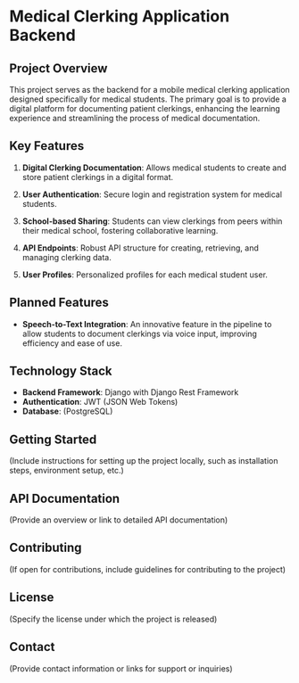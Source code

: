 # Medical Clerking Application Backend

## Project Overview

This project serves as the backend for a mobile medical clerking application designed specifically for medical students. The primary goal is to provide a digital platform for documenting patient clerkings, enhancing the learning experience and streamlining the process of medical documentation.

## Key Features

1. **Digital Clerking Documentation**: Allows medical students to create and store patient clerkings in a digital format.

2. **User Authentication**: Secure login and registration system for medical students.

3. **School-based Sharing**: Students can view clerkings from peers within their medical school, fostering collaborative learning.

4. **API Endpoints**: Robust API structure for creating, retrieving, and managing clerking data.

5. **User Profiles**: Personalized profiles for each medical student user.

## Planned Features

- **Speech-to-Text Integration**: An innovative feature in the pipeline to allow students to document clerkings via voice input, improving efficiency and ease of use.

## Technology Stack

- **Backend Framework**: Django with Django Rest Framework
- **Authentication**: JWT (JSON Web Tokens)
- **Database**: (PostgreSQL)

## Getting Started

(Include instructions for setting up the project locally, such as installation steps, environment setup, etc.)

## API Documentation

(Provide an overview or link to detailed API documentation)

## Contributing

(If open for contributions, include guidelines for contributing to the project)

## License

(Specify the license under which the project is released)

## Contact

(Provide contact information or links for support or inquiries)

